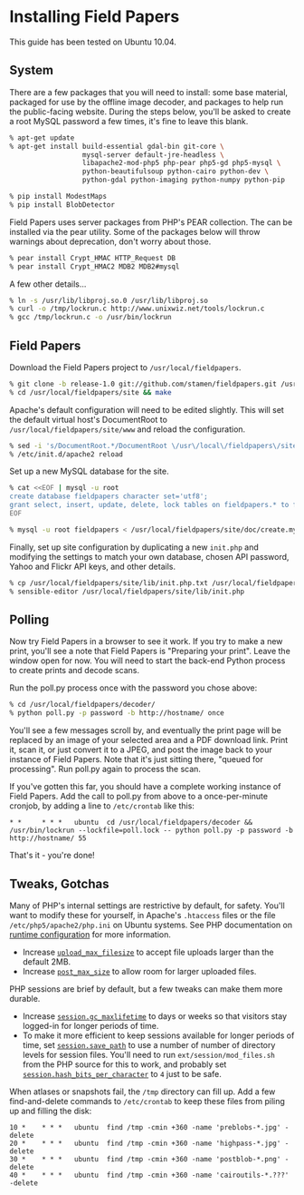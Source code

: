 Installing Field Papers
=======================

This guide has been tested on Ubuntu 10.04.

System
------

There are a few packages that you will need to install: some base material,
packaged for use by the offline image decoder, and packages to help run the
public-facing website. During the steps below, you'll be asked to create a root
MySQL password a few times, it's fine to leave this blank.

```bash
% apt-get update
% apt-get install build-essential gdal-bin git-core \
                  mysql-server default-jre-headless \
                  libapache2-mod-php5 php-pear php5-gd php5-mysql \
                  python-beautifulsoup python-cairo python-dev \
                  python-gdal python-imaging python-numpy python-pip

% pip install ModestMaps
% pip install BlobDetector
```
    
Field Papers uses server packages from PHP's PEAR collection. The can be
installed via the pear utility. Some of the packages below will throw warnings
about deprecation, don't worry about those.

```bash
% pear install Crypt_HMAC HTTP_Request DB
% pear install Crypt_HMAC2 MDB2 MDB2#mysql
```

A few other details...
    
```bash
% ln -s /usr/lib/libproj.so.0 /usr/lib/libproj.so
% curl -o /tmp/lockrun.c http://www.unixwiz.net/tools/lockrun.c
% gcc /tmp/lockrun.c -o /usr/bin/lockrun
```


Field Papers
------------

Download the Field Papers project to `/usr/local/fieldpapers`.
    
```bash
% git clone -b release-1.0 git://github.com/stamen/fieldpapers.git /usr/local/fieldpapers
% cd /usr/local/fieldpapers/site && make
```

Apache's default configuration will need to be edited slightly. This will set
the default virtual host's DocumentRoot to `/usr/local/fieldpapers/site/www`
and reload the configuration.

```bash
% sed -i 's/DocumentRoot.*/DocumentRoot \/usr\/local\/fieldpapers\/site\/www/' /etc/apache2/sites-available/default
% /etc/init.d/apache2 reload
```

Set up a new MySQL database for the site.
    
```bash
% cat <<EOF | mysql -u root
create database fieldpapers character set='utf8';
grant select, insert, update, delete, lock tables on fieldpapers.* to fieldpapers@localhost identified by 'w4lks';
EOF

% mysql -u root fieldpapers < /usr/local/fieldpapers/site/doc/create.mysql
```
    
Finally, set up site configuration by duplicating a new `init.php` and modifying
the settings to match your own database, chosen API password, Yahoo and Flickr
API keys, and other details.
    
```bash
% cp /usr/local/fieldpapers/site/lib/init.php.txt /usr/local/fieldpapers/site/lib/init.php
% sensible-editor /usr/local/fieldpapers/site/lib/init.php
```

Polling
-------

Now try Field Papers in a browser to see it work. If you try to make
a new print, you'll see a note that Field Papers is "Preparing your print".
Leave the window open for now. You will need to start the back-end Python
process to create prints and decode scans.

Run the poll.py process once with the password you chose above:

```bash
% cd /usr/local/fieldpapers/decoder/
% python poll.py -p password -b http://hostname/ once
```

You'll see a few messages scroll by, and eventually the print page will be
replaced by an image of your selected area and a PDF download link. Print it,
scan it, or just convert it to a JPEG, and post the image back to your instance
of Field Papers. Note that it's just sitting there, "queued for processing".
Run poll.py again to process the scan.

If you've gotten this far, you should have a complete working instance of
Field Papers. Add the call to poll.py from above to a once-per-minute cronjob,
by adding a line to `/etc/crontab` like this:

```
* *     * * *   ubuntu  cd /usr/local/fieldpapers/decoder && /usr/bin/lockrun --lockfile=poll.lock -- python poll.py -p password -b http://hostname/ 55
```

That's it - you're done!

Tweaks, Gotchas
---------------

Many of PHP's internal settings are restrictive by default, for safety. You'll
want to modify these for yourself, in Apache's `.htaccess` files or the file
`/etc/php5/apache2/php.ini` on Ubuntu systems. See PHP documentation on
[runtime configuration](http://www.php.net/manual/en/configuration.php) for
more information.

* Increase [`upload_max_filesize`](http://php.net/manual/en/ini.core.php#ini.upload-max-filesize)
  to accept file uploads larger than the default 2MB.
* Increase [`post_max_size`](http://php.net/manual/en/ini.core.php#ini.post-max-size)
  to allow room for larger uploaded files.

PHP sessions are brief by default, but a few tweaks can make them more durable.

* Increase [`session.gc_maxlifetime`](http://php.net/manual/en/session.configuration.php#ini.session.gc-maxlifetime)
  to days or weeks so that visitors stay logged-in for longer periods of time.
* To make it more efficient to keep sessions available for longer periods of time, set
  [`session.save_path`](http://php.net/manual/en/session.configuration.php#ini.session.save-path)
  to use a number of number of directory levels for session files. You'll need
  to run `ext/session/mod_files.sh` from the PHP source for this to work, and probably set
  [`session.hash_bits_per_character`](http://php.net/manual/en/session.configuration.php#ini.session.hash-bits-per-character)
  to `4` just to be safe.

When atlases or snapshots fail, the `/tmp` directory can fill up. Add a few
find-and-delete commands to `/etc/crontab` to keep these files from piling up
and filling the disk:

```
10 *    * * *   ubuntu  find /tmp -cmin +360 -name 'preblobs-*.jpg' -delete
20 *    * * *   ubuntu  find /tmp -cmin +360 -name 'highpass-*.jpg' -delete
30 *    * * *   ubuntu  find /tmp -cmin +360 -name 'postblob-*.png' -delete
40 *    * * *   ubuntu  find /tmp -cmin +360 -name 'cairoutils-*.???' -delete
```
